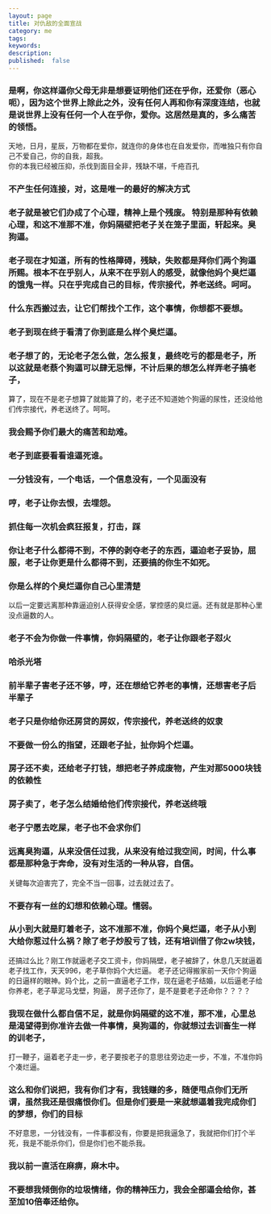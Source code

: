 ```yaml
---
layout: page
title: 对仇敌的全面宣战
category: me
tags: 
keywords:
description: 
published:  false
---
```


### 是啊，你这样逼你父母无非是想要证明他们还在乎你，还爱你（恶心呃），因为这个世界上除此之外，没有任何人再和你有深度连结，也就是说世界上没有任何一个人在乎你，爱你。这居然是真的，多么痛苦的领悟。
天地，日月，星辰，万物都在爱你，就连你的身体也在自发爱你，而唯独只有你自己不爱自己，你的自我，超我。  
你的本我已经被压抑，杀伐到面目全非，残缺不堪，千疮百孔
### 不产生任何连接，对，这是唯一的最好的解决方式
### 老子就是被它们办成了个心理，精神上是个残废。   特别是那种有依赖心理，和这不准那不准，你妈隔壁把老子关在笼子里面，轩起来。臭狗逼。
### 老子现在才知道，所有的性格障碍，残缺，失败都是拜你们两个狗逼所赐。根本不在乎别人，从来不在乎别人的感受，就像他妈个臭烂逼的饿鬼一样。只在乎完成自己的目标，传宗接代，养老送终。呵呵。
### 什么东西搬过去，让它们帮找个工作，这个事情，你想都不要想。
### 老子到现在终于看清了你到底是么样个臭烂逼。  
### 老子想了的，无论老子怎么做，怎么报复，最终吃亏的都是老子，所以这就是老蔡个狗逼可以肆无忌惮，不计后果的想怎么样弄老子搞老子，
算了，现在不是老子想算了就能算了的，老子还不知道她个狗逼的尿性，还没给他们传宗接代，养老送终了。呵呵。
### 我会赐予你们最大的痛苦和劫难。
### 老子到底要看看谁逼死谁。
### 一分钱没有，一个电话，一个信息没有，一个见面没有
### 哼，老子让你去恨，去埋怨。
### 抓住每一次机会疯狂报复，打击，踩
### 你让老子什么都得不到，不停的剥夺老子的东西，逼迫老子妥协，屈服，老子让你更是什么都得不到，还要搞的你生不如死。
### 你是么样的个臭烂逼你自己心里清楚
以后一定要远离那种靠逼迫别人获得安全感，掌控感的臭烂逼。还有就是那种心里没点逼数的人。
### 老子不会为你做一件事情，你妈隔壁的，老子让你跟老子怼火
### 哈杀光塔
### 前半辈子害老子还不够，哼，还在想给它养老的事情，还想害老子后半辈子
### 老子只是你给你还房贷的房奴，传宗接代，养老送终的奴隶
### 不要做一份么的指望，还跟老子扯，扯你妈个烂逼。
### 房子还不卖，还给老子打钱，想把老子养成废物，产生对那5000块钱的依赖性
### 房子卖了，老子怎么结婚给他们传宗接代，养老送终哦
### 老子宁愿去吃屎，老子也不会求你们
### 远离臭狗逼，从来没信任过我，从来没有给过我空间，时间，什么事都是那种急于奔命，没有对生活的一种从容，自信。
关键每次迫害完了，完全不当一回事，过去就过去了。
### 不要存有一丝的幻想和依赖心理。懦弱。
### 从小到大就是盯着老子，这不准那不准，你妈个臭烂逼，老子从小到大给你惹过什么祸？除了老子炒股亏了钱，还有培训借了你2w块钱，
还搞过么比？刚工作就逼老子交工资卡，你妈隔壁，老子被辞了，休息几天就逼着老子找工作，天天996，老子草你妈个大烂逼。
老子还记得搬家前一天你个狗逼的日逼样的眼神。妈个比，之前一直逼老子工作，现在逼老子结婚，以后逼老子给你养老，老子草泥马戈壁，狗逼，
房子还你了，是不是要老子还命你？？？？
### 我现在做什么都自信不足，就是你妈隔壁的这不准，那不准，心里总是渴望得到你准许去做一件事情，臭狗逼的，你就想过去训畜生一样的训老子，
打一鞭子，逼着老子走一步，老子要按老子的意思往旁边走一步，不准，不准你妈个凑烂逼。

### 这么和你们说把，我有你们才有，我钱赚的多，随便甩点你们无所谓，虽然我还是很痛恨你们。但是你们要是一来就想逼着我完成你们的梦想，你们的目标
不好意思，一分钱没有，一件事都没有，你要是把我逼急了，我就把你们打个半死，我是不能杀你们，但是你们也不能杀我。

### 我以前一直活在麻痹，麻木中。
### 不要想我倾倒你的垃圾情绪，你的精神压力，我会全部逼会给你，甚至加10倍奉还给你。






